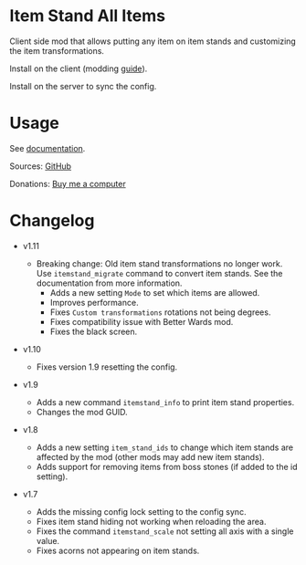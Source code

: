 # Item Stand All Items

Client side mod that allows putting any item on item stands and customizing the item transformations.

Install on the client (modding [guide](https://youtu.be/L9ljm2eKLrk)).

Install on the server to sync the config.

# Usage

See [documentation](https://github.com/JereKuusela/valheim-item_stand_all_items/blob/main/README.md).

Sources: [GitHub](https://github.com/JereKuusela/valheim-item_stand_all_items)

Donations: [Buy me a computer](https://www.buymeacoffee.com/jerekuusela)

# Changelog

- v1.11
  - Breaking change: Old item stand transformations no longer work. Use `itemstand_migrate` command to convert item stands. See the documentation from more information.
	- Adds a new setting `Mode` to set which items are allowed.
	- Improves performance.
	- Fixes `Custom transformations` rotations not being degrees.
	- Fixes compatibility issue with Better Wards mod.
	- Fixes the black screen.

- v1.10
	- Fixes version 1.9 resetting the config.

- v1.9
	- Adds a new command `itemstand_info` to print item stand properties.
	- Changes the mod GUID.

- v1.8
	- Adds a new setting `item_stand_ids` to change which item stands are affected by the mod (other mods may add new item stands).
	- Adds support for removing items from boss stones (if added to the id setting).

- v1.7
	- Adds the missing config lock setting to the config sync.
	- Fixes item stand hiding not working when reloading the area.
	- Fixes the command `itemstand_scale` not setting all axis with a single value.
	- Fixes acorns not appearing on item stands.
